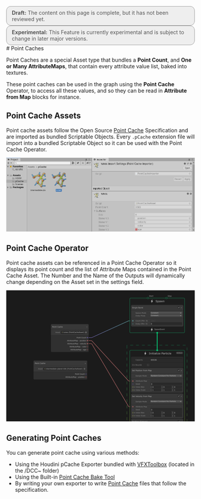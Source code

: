 <div style="border: solid 1px #999; border-radius:12px; background-color:#EEE; padding: 8px; padding-left:14px; color: #555; font-size:14px;"><b>Draft:</b> The content on this page is complete, but it has not been reviewed yet.</div>


<div style="border: solid 1px #999; border-radius:12px; background-color:#EEE; padding: 8px; padding-left:14px; color: #555; font-size:14px;"><b>Experimental:</b> This Feature is currently experimental and is subject to change in later major versions.</div>
# Point Caches

Point Caches are a special Asset type that bundles a **Point Count**, and **One or Many AttributeMaps**, that contain every attribute value list, baked into textures.

These point caches can be used in the graph using the **Point Cache** Operator, to access all these values, and so they can be read in **Attribute from Map** blocks for instance.

## Point Cache Assets

Point cache assets follow the Open Source [Point Cache](https://github.com/peeweek/pcache/blob/master/README.md) Specification and are imported as bundled Scriptable Objects. Every `.pCache` extension file will import into a bundled Scriptable Object so it can be used with the Point Cache Operator.

![](Images/PointCacheImporter.png)

## Point Cache Operator

Point cache assets can be referenced in a Point Cache Operator so it displays its point count and the list of Attribute Maps contained in the Point Cache Asset. The Number and the Name of the Outputs will dynamically change depending on the Asset set in the settings field.

![](Images/PointCacheOperator.png)

## Generating Point Caches

You can generate point cache using various methods:

* Using the Houdini pCache Exporter bundled with [VFXToolbox](https://github.com/Unity-Technologies/VFXToolbox) (located in the /DCC~ folder)
* Using the Built-in [Point Cache Bake Tool](PointCacheBakeTool.md) 
* By writing your own exporter to write [Point Cache](https://github.com/peeweek/pcache/blob/master/README.md) files that follow the specification.